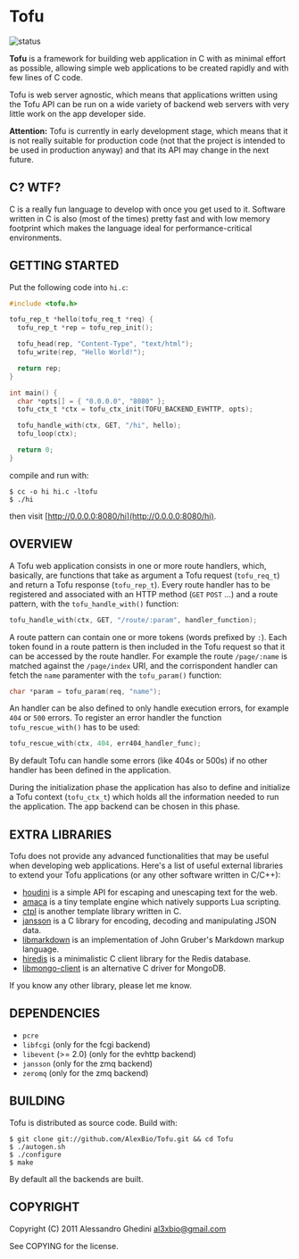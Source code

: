 Tofu
====

![status](http://stillmaintained.com/AlexBio/Tofu.png)

**Tofu** is a framework for building web application in C with as minimal effort
as possible, allowing simple web applications to be created rapidly and with few
lines of C code.

Tofu is web server agnostic, which means that applications written using the Tofu
API can be run on a wide variety of backend web servers with very little work on
the app developer side.

**Attention:** Tofu is currently in early development stage, which means that it
is not really suitable for production code (not that the project is intended to
be used in production anyway) and that its API may change in the next future.

## C? WTF?

C is a really fun language to develop with once you get used to it. Software
written in C is also (most of the times) pretty fast and with low memory footprint
which makes the language ideal for performance-critical environments.

## GETTING STARTED

Put the following code into `hi.c`:

~~~~ c
#include <tofu.h>

tofu_rep_t *hello(tofu_req_t *req) {
  tofu_rep_t *rep = tofu_rep_init();

  tofu_head(rep, "Content-Type", "text/html");
  tofu_write(rep, "Hello World!");

  return rep;
}

int main() {
  char *opts[] = { "0.0.0.0", "8080" };
  tofu_ctx_t *ctx = tofu_ctx_init(TOFU_BACKEND_EVHTTP, opts);

  tofu_handle_with(ctx, GET, "/hi", hello);
  tofu_loop(ctx);

  return 0;
}
~~~~

compile and run with:

~~~~
$ cc -o hi hi.c -ltofu
$ ./hi
~~~~

then visit [http://0.0.0.0:8080/hi](http://0.0.0.0:8080/hi).

## OVERVIEW

A Tofu web application consists in one or more route handlers, which, basically,
are functions that take as argument a Tofu request (`tofu_req_t`) and return a
Tofu response (`tofu_rep_t`). Every route handler has to be registered and
associated with an HTTP method (`GET` `POST` ...) and a route pattern, with the
`tofu_handle_with()` function:

~~~~ c
tofu_handle_with(ctx, GET, "/route/:param", handler_function);
~~~~

A route pattern can contain one or more tokens (words prefixed by `:`). Each token
found in a route pattern is then included in the Tofu request so that it can be
accessed by the route handler. For example the route `/page/:name` is matched
against the `/page/index` URI, and the corrispondent handler can fetch the `name`
paramenter with the `tofu_param()` function:

~~~~ c
char *param = tofu_param(req, "name");
~~~~

An handler can be also defined to only handle execution errors, for example `404`
or `500` errors. To register an error handler the function `tofu_rescue_with()`
has to be used:

~~~~ c
tofu_rescue_with(ctx, 404, err404_handler_func);
~~~~

By default Tofu can handle some errors (like 404s or 500s) if no other handler
has been defined in the application.

During the initialization phase the application has also to define and initialize
a Tofu context (`tofu_ctx_t`) which holds all the information needed to run the
application. The app backend can be chosen in this phase.

## EXTRA LIBRARIES

Tofu does not provide any advanced functionalities that may be useful when
developing web applications. Here's a list of useful external libraries to
extend your Tofu applications (or any other software written in C/C++):

 * [houdini](https://github.com/tanoku/houdini) is a simple API for escaping and unescaping text for the web.
 * [amaca](https://github.com/AlexBio/Amaca) is a tiny template engine which natively supports Lua scripting.
 * [ctpl](http://ctpl.tuxfamily.org/) is another template library written in C.
 * [jansson](https://github.com/akheron/jansson) is a C library for encoding, decoding and manipulating JSON data.
 * [libmarkdown](https://github.com/Orc/discount) is an implementation of John Gruber's Markdown markup language.
 * [hiredis](https://github.com/antirez/hiredis) is a minimalistic C client library for the Redis database.
 * [libmongo-client](https://github.com/algernon/libmongo-client) is an alternative C driver for MongoDB.

If you know any other library, please let me know.

## DEPENDENCIES

 * `pcre`
 * `libfcgi` (only for the fcgi backend)
 * `libevent` (>= 2.0) (only for the evhttp backend)
 * `jansson` (only for the zmq backend)
 * `zeromq` (only for the zmq backend)

## BUILDING

Tofu is distributed as source code. Build with:

~~~~
$ git clone git://github.com/AlexBio/Tofu.git && cd Tofu
$ ./autogen.sh
$ ./configure
$ make
~~~~

By default all the backends are built.

## COPYRIGHT

Copyright (C) 2011 Alessandro Ghedini <al3xbio@gmail.com>

See COPYING for the license.
